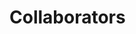 # Collaborators


<!-- <div class="grid cards" markdown>

- <img src="../../team/logos/wp_logo_navy_hi.png" style="height: 55px; vertical-align: top; float: left; margin-right: 10px;"> Worldpop: Andy Tatem.
- <img src="../../team/logos/who-emblem.png" style="height: 55px; vertical-align: top; float: left; margin-right: 10px;"> WHO: Charlton Callendar, Haidong Wang, Luhua Zhao.
- <img src="../../team/logos/DHS-logo.png"  style="width: 55px; vertical-align: top; float: left; margin-right: 10px;"> DHS: Ben Mayala, Trevor Croft, Courtney Allen.
- <img src="../../team/logos/usaid-logo.png"  style="width: 55px; vertical-align: top; float: left; margin-right: 10px;"> USAID: William Weiss.

</div> -->
